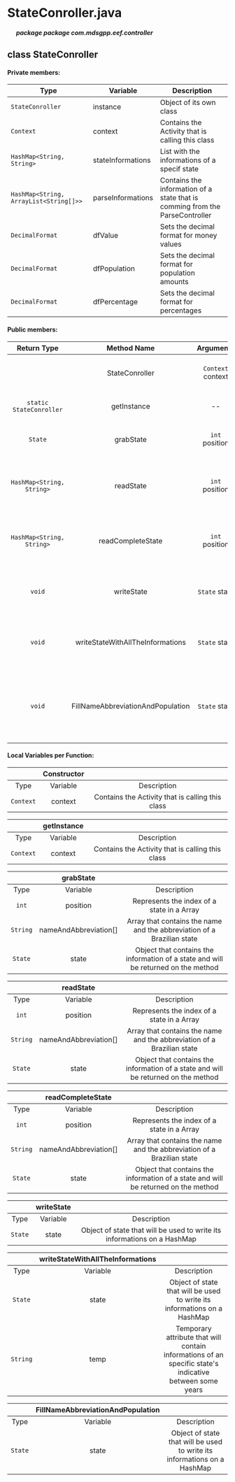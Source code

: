 # StateConroller.java

##### &nbsp;&nbsp;&nbsp;&nbsp;&nbsp;&nbsp;package package com.mdsgpp.eef.controller

## class StateConroller

#### Private members:

| Type     | Variable                     | Description                     |
|----------|------------------------------|---------------------------------|
| `StateConroller` | instance | Object of its own class |
| `Context` | context | Contains the Activity that is calling this class |
| `HashMap<String, String>` | stateInformations | List with the informations of a specif state |
| `HashMap<String, ArrayList<String[]>>` | parseInformations | Contains the information of a state that is comming from the ParseController |
| `DecimalFormat` | dfValue | Sets the decimal format for money values |
| `DecimalFormat` | dfPopulation | Sets the decimal format for population amounts |
| `DecimalFormat` | dfPercentage | Sets the decimal format for percentages |

#### Public members:

| Return Type | Method Name | Arguments | Description |
|:-----------:|:------------:|:---------:|:----------:|
|       | StateConroller | `Context` context | Constructor with initialization arguments |
|`static StateConroller` | getInstance | -- | Returns the object of the class |
|`State` | grabState | `int` position | Returns a object of a specific State |
|`HashMap<String, String>` | readState | `int` position | Returns a HashMap with some informations of a specific state |
|`HashMap<String, String>` | readCompleteState | `int` position | Returns a HashMap with all the informations of a specific state |
|`void` | writeState | `State` state | Writes the information of a specific state in a HashMap |
|`void` | writeStateWithAllTheInformations | `State` state | Writes the all informations of a specific state in a HashMap |
|`void` | FillNameAbbreviationAndPopulation | `State` state | Sets the name, the abbreviation and the population of a specific state in a HashMap |

#### Local Variables per Function:

|          |          Constructor          |                                                   |
|:--------:|:-----------------------------:|:-------------------------------------------------:|
|   Type   |            Variable           |                    Description                    |
| `Context` | context                     | Contains the Activity that is calling this class |

|          |          getInstance          |                                                   |
|:--------:|:-----------------------------:|:-------------------------------------------------:|
|   Type   |            Variable           |                    Description                    |
| `Context` | context                     | Contains the Activity that is calling this class |

|          |          grabState          |                                                   |
|:--------:|:-----------------------------:|:-------------------------------------------------:|
|   Type   |            Variable           |                    Description                    |
| `int` | position | Represents the index of a state in a Array |
| `String` | nameAndAbbreviation[] | Array that contains the name and the abbreviation of a Brazilian state |
| `State` | state | Object that contains the information of a state and will be returned on the method |

|          |          readState          |                                                   |
|:--------:|:-----------------------------:|:-------------------------------------------------:|
|   Type   |            Variable           |                    Description                    |
| `int` | position | Represents the index of a state in a Array |
| `String` | nameAndAbbreviation[] | Array that contains the name and the abbreviation of a Brazilian state |
| `State` | state | Object that contains the information of a state and will be returned on the method |

|          |          readCompleteState          |                                                   |
|:--------:|:-----------------------------:|:-------------------------------------------------:|
|   Type   |            Variable           |                    Description                    |
| `int` | position | Represents the index of a state in a Array |
| `String` | nameAndAbbreviation[] | Array that contains the name and the abbreviation of a Brazilian state |
| `State` | state | Object that contains the information of a state and will be returned on the method |

|          |          writeState          |                                                   |
|:--------:|:-----------------------------:|:-------------------------------------------------:|
|   Type   |            Variable           |                    Description                    |
| `State` | state | Object of state that will be used to write its informations on a HashMap |

|          |          writeStateWithAllTheInformations         |                                                   |
|:--------:|:-----------------------------:|:-------------------------------------------------:|
|   Type   |            Variable           |                    Description                    |
| `State` | state | Object of state that will be used to write its informations on a HashMap |
| `String` | temp | Temporary attribute that will contain informations of an specific state's indicative between some years |

|          |          FillNameAbbreviationAndPopulation         |                                                   |
|:--------:|:-----------------------------:|:-------------------------------------------------:|
|   Type   |            Variable           |                    Description                    |
| `State` | state | Object of state that will be used to write its informations on a HashMap |
